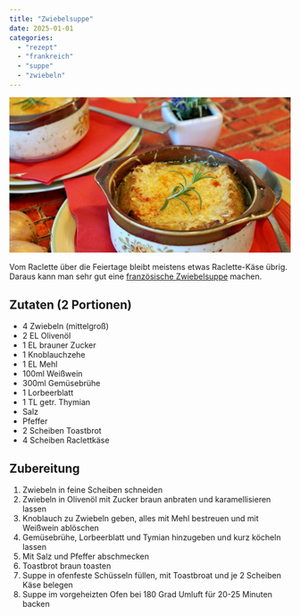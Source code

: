 ```yaml
---
title: "Zwiebelsuppe"
date: 2025-01-01
categories: 
  - "rezept"
  - "frankreich"
  - "suppe"
  - "zwiebeln"
---
```


![](../images/zwiebelsuppe.jpg)

Vom Raclette über die Feiertage bleibt meistens etwas Raclette-Käse übrig. Daraus kann man sehr gut eine [französische Zwiebelsuppe](https://de.wikipedia.org/wiki/Zwiebelsuppe#Franz%C3%B6sische_Zwiebelsuppe) machen.

<!-- more -->

## Zutaten (2 Portionen)

- 4 Zwiebeln (mittelgroß)
- 2 EL Olivenöl
- 1 EL brauner Zucker
- 1 Knoblauchzehe
- 1 EL Mehl
- 100ml Weißwein
- 300ml Gemüsebrühe
- 1 Lorbeerblatt
- 1 TL getr. Thymian
- Salz
- Pfeffer
- 2 Scheiben Toastbrot
- 4 Scheiben Raclettkäse

## Zubereitung

1. Zwiebeln in feine Scheiben schneiden
3. Zwiebeln in Olivenöl mit Zucker braun anbraten und karamellisieren lassen
5. Knoblauch zu Zwiebeln geben, alles mit Mehl bestreuen und mit Weißwein ablöschen
7. Gemüsebrühe, Lorbeerblatt und Tymian hinzugeben und kurz köcheln lassen
9. Mit Salz und Pfeffer abschmecken
11. Toastbrot braun toasten
13. Suppe in ofenfeste Schüsseln füllen, mit Toastbroat und je 2 Scheiben Käse belegen
15. Suppe im vorgeheizten Ofen bei 180 Grad Umluft für 20-25 Minuten backen

